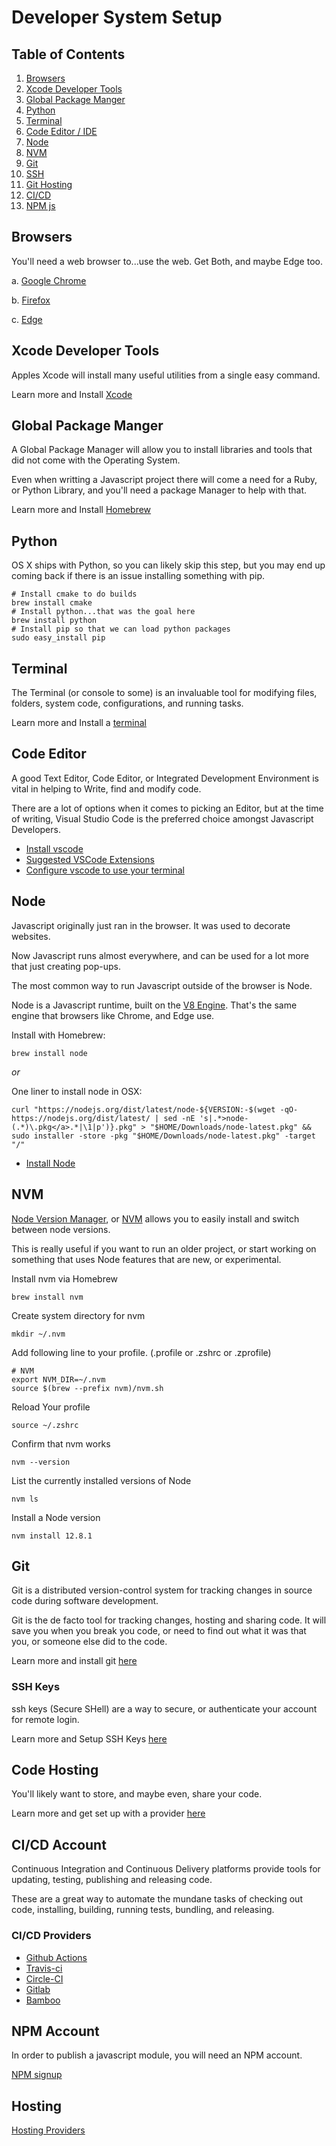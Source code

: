 # Developer System Setup

## Table of Contents

1. [Browsers](#browsers)
2. [Xcode Developer Tools](#xcode-developer-tools)
3. [Global Package Manger](#global-package-manger)
4. [Python](#python)
5. [Terminal](#terminal)
6. [Code Editor / IDE](#code-editor)
7. [Node](#node)
8. [NVM](#nvm)
9. [Git](#git)
10. [SSH](#ssh-keys)
11. [Git Hosting](#git-hosting-account)
12. [CI/CD](#cicd-account)
13. [NPM js](#npm-account)

## Browsers

You'll need a web browser to...use the web. Get Both, and maybe Edge too.

a. [Google Chrome](https://www.google.com/chrome/)

b. [Firefox](https://www.mozilla.org/en-GB/firefox/new/)

c. [Edge](https://www.microsoft.com/en-us/edge)

  
  
## Xcode Developer Tools

Apples Xcode will install many useful utilities from a single easy command.

Learn more and Install [Xcode](./detailed/xcode.md)

## Global Package Manger

A Global Package Manager will allow you to install libraries and tools that did not come with the Operating System.

Even when writting a Javascript project there will come a need for a Ruby, or Python Library, and you'll need a package Manager to help with that.

Learn more and Install [Homebrew](./detailed/package-managers.md)

## Python

OS X ships with Python, so you can likely skip this step, but you may end up coming back if there is an issue installing something with pip.

```
# Install cmake to do builds
brew install cmake
# Install python...that was the goal here
brew install python
# Install pip so that we can load python packages
sudo easy_install pip
```

## Terminal

The Terminal (or console to some) is an invaluable tool for modifying files, folders, system code, configurations, and running tasks.

Learn more and Install a [terminal](./detailed/terminal.md)

## Code Editor

A good Text Editor, Code Editor, or Integrated Development Environment is vital in helping to Write, find and modify code.

There are a lot of options when it comes to picking an Editor, but at the time of writing, Visual Studio Code is the preferred choice amongst Javascript Developers.

  - [Install vscode](https://code.visualstudio.com/download)
  - [Suggested VSCode Extensions](./vscode/index.md)
  - [Configure vscode to use your terminal](./vscode/terminal-configuration.md)

## Node

Javascript originally just ran in the browser. It was used to decorate websites.

Now Javascript runs almost everywhere, and can be used for a lot more that just creating pop-ups.

The most common way to run Javascript outside of the browser is Node.

Node is a Javascript runtime, built on the [V8 Engine](https://v8.dev/). That's the same engine that browsers like Chrome, and Edge use.

Install with Homebrew:
```
brew install node
```
_or_

One liner to install node in OSX:
```
curl "https://nodejs.org/dist/latest/node-${VERSION:-$(wget -qO- https://nodejs.org/dist/latest/ | sed -nE 's|.*>node-(.*)\.pkg</a>.*|\1|p')}.pkg" > "$HOME/Downloads/node-latest.pkg" && sudo installer -store -pkg "$HOME/Downloads/node-latest.pkg" -target "/"
```

  - [Install Node](https://nodejs.org/en/download/package-manager/)

## NVM

[Node Version Manager](https://nodejs.org/en/download/package-manager/#nvm), or [NVM](https://nodejs.org/en/download/package-manager/#nvm) allows you to easily install and switch between node versions.

This is really useful if you want to run an older project, or start working on something that uses Node features that are new, or experimental.

Install nvm via Homebrew

```brew install nvm```

Create system directory for nvm

```mkdir ~/.nvm```

Add following line to your profile. (.profile or .zshrc or .zprofile)
```
# NVM
export NVM_DIR=~/.nvm
source $(brew --prefix nvm)/nvm.sh
```

Reload Your profile
```
source ~/.zshrc
```

Confirm that nvm works
```
nvm --version
```

List the currently installed versions of Node
```
nvm ls
```

Install a Node version
```
nvm install 12.8.1
```

## Git

Git is a distributed version-control system for tracking changes in source code during software development.

Git is the de facto tool for tracking changes, hosting and sharing code. It will save you when you break you code, or need to find out what it was that you, or someone else did to the code.

Learn more and install git [here](./detailed/dcvs-git.md)

### SSH Keys

ssh keys (Secure SHell) are a way to secure, or authenticate your account for remote login.

Learn more and Setup SSH Keys [here](./detailed/ssh-keys.md)
## Code Hosting

You'll likely want to store, and maybe even, share your code.

Learn more and get set up with a provider [here](./detailed/code-hosting.md)
## CI/CD Account

Continuous Integration and Continuous Delivery platforms provide tools for updating, testing, publishing and releasing code.

These are a great way to automate the mundane tasks of checking out code, installing, building, running tests, bundling, and releasing.

### CI/CD Providers

 - [Github Actions](https://github.com/learn/devops)
 - [Travis-ci](https://travis-ci.org/)
 - [Circle-CI](https://circleci.com/)
 - [Gitlab](https://gitlab.com/)
 - [Bamboo](https://www.atlassian.com/software/bamboo)


## NPM Account

In order to publish a javascript module, you will need an NPM account.

[NPM signup](https://www.npmjs.com/signup)

## Hosting

[Hosting Providers](./hosting/index.md)

